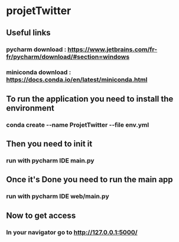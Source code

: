 # projetTwitter

## Useful links
### pycharm download : https://www.jetbrains.com/fr-fr/pycharm/download/#section=windows
### miniconda download : https://docs.conda.io/en/latest/miniconda.html


## To run the application you need to install the environment
### conda create --name ProjetTwitter --file env.yml

## Then you need to init it
### run with pycharm IDE main.py

## Once it's Done you need to run the main app
### run with pycharm IDE web/main.py

## Now to get access
### In your navigator go to http://127.0.0.1:5000/
